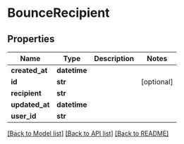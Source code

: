 # BounceRecipient

## Properties
Name | Type | Description | Notes
------------ | ------------- | ------------- | -------------
**created_at** | **datetime** |  | 
**id** | **str** |  | [optional] 
**recipient** | **str** |  | 
**updated_at** | **datetime** |  | 
**user_id** | **str** |  | 

[[Back to Model list]](../README#documentation-for-models) [[Back to API list]](../README#documentation-for-api-endpoints) [[Back to README]](../README)


